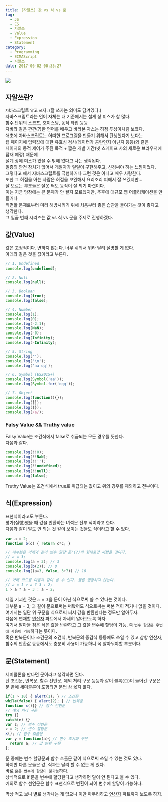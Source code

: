 ```yaml
---
title: (자알쓰) 값 vs 식 vs 문
tag:
  - JS
  - ES
  - 자알쓰
  - Value
  - Expression
  - Statement
category:
  - Programming
  - ECMAScript
  - 자알쓰
date: 2017-06-02 00:35:27
---
```


![](thumb.png)  

## 자알쓰란?
`자`바스크립트 `알`고 `쓰`자. (잘 쓰자는 의미도 담겨있다.)  
자바스크립트라는 언어 자체는 내 기준에서는 설계 상 미스가 참 많다.  
함수 단위의 스코프, 호이스팅, 동적 타입 등등  
자바와 같은 깐깐(?)한 언어를 배우고 바라본 자스는 허점 투성이처럼 보였다.  
애초에 자바스크립트는 어떠한 프로그램을 만들기 위해서 탄생했다기 보다는  
웹 페이지에 입력값에 대한 유효성 검사(데이터가 공란인지 아닌지 등등)와 같은  
페이지의 동적 제어가 주된 목적 + 짧은 개발 기간(넷 스케이프 사의 새로운 브라우저에 탑재 예정) 때문에  
설계 상에 미스가 있을 수 밖에 없다고 나는 생각된다.  
일종의 안전 장치가 없어서 개발자가 일일이 구현해주고, 신경써야 하는 느낌이었다.  
그렇다고 해서 자바스크립트를 극혐하거나 그런 것은 아니고 매우 사랑한다.  
또한 그 허점을 아는 사람은 허점을 보완해서 요리조리 피해서 잘 쓰겠지만...  
잘 모르는 부분들은 잘못 써도 동작이 잘 되기 마련이다.  
이는 지금 당장에는 큰 문제가 안 될지 모르겠지만, 추후에 대규모 웹 어플리케이션을 만들거나  
직면할 문제로부터 미리 해방시키기 위해 처음부터 좋은 습관을 들여가는 것이 좋다고 생각한다.  
그 일곱 번째 시리즈는 값 vs 식 vs 문을 주제로 진행하겠다.  

## 값(Value)
값은 고정적이다. 변하지 않는다. 너무 쉬워서 뭐라 달리 설명할 게 없다.  
아래와 같은 것을 값이라고 부른다.  
```javascript
// 1. Undefined
console.log(undefined);

// 2. Null
console.log(null);

// 3. Boolean
console.log(true);
console.log(false);

// 4. Number
console.log(1);
console.log(0);
console.log(-2.1);
console.log(NaN);
console.log(-0);
console.log(Infinity);
console.log(-Infinity);

// 5. String
console.log('');
console.log('\n');
console.log('aa qq');

// 6. Symbol (ES2015+)
console.log(Symbol('aa'));
console.log(Symbol.for('qqq'));

// 7. Object
console.log(function(){});
console.log([]);
console.log({});
console.log(/a/);
```

### Falsy Value && Truthy value
Falsy Value는 조건식에서 false로 취급되는 모든 경우를 뜻한다.  
다음과 같다.  
```javascript
console.log(!!0);
console.log(!!NaN);
console.log(!!'');
console.log(!!undefined);
console.log(!!null);
console.log(false);
```
Truthy Value는 조건식에서 true로 취급되는 값이고 위의 경우를 제외하고 전부이다.

## 식(Expression)
표현식이라고도 부른다.  
평가(실행)했을 때 값을 반환하는 녀석은 전부 식이라고 한다.  
다음과 같이 말도 안 되는 것 같이 보이는 것들도 식이라고 할 수 있다.  
```javascript
var a = 2;
function b(c) { return c*c; }

// 대부분은 아래와 같이 변수 할당'문'(?)의 형태로만 써봤을 것이다.
// a = 3;
console.log(a = 3); // 3
console.log(b(2)); // 8
console.log((a=3, false, 3+7)) // 10

// 아래 코드를 다음과 같이 쓸 수 있다. 물론 권장하지 않는다.
// a = 1 > a ? 3 : 2;
1 > a ? a = 3 : a = 2;
```

제일 기괴한 것은 `a = 3`을 문이 아닌 식으로써 쓸 수 있다는 것이다.  
대부분 a = 3; 과 같이 문으로써는 써봤어도 식으로써는 써본 적이 적거나 없을 것이다.  
여기서는 일단 위 구문을 식으로써 써서 값을 반환한다는 정도만 알아두자.  
다음에 연재할 [연산자](/2017/06/02/js-008-operator/) 파트에서 자세히 알아보도록 하자.  
여기서 알아둘 점은 식은 값을 반환하고 그 값을 변수에 할당이 가능, 즉 `변수 할당문 우변에 사용이 가능`하다는 뜻이다.  
혹은 반복문이나 조건문의 조건식, 반복문의 증감식 등등에도 쓰일 수 있고 삼항 연산자,  
함수의 반환값 등등에서도 충분히 사용이 가능하니 꼭 알아둬야할 부분이다.  

## 문(Statement)
세미콜론을 만나면 문이라고 생각하면 된다.  
단 조건문, 반복문, 함수 선언문, 예외 처리 구문 등등과 같이 블록(`{}`)이 들어간 구문은  
문 끝에 세미콜론이 포함되면 문법 상 옳지 않다.
```javascript
if(1 > 10) { alert(1); } // 조건문
while(false) { alert(2); } // 반복문
function x(){} // 함수 선언문
// 예외 처리 구문
try {}
catch(e) {}
var z; // 변수 선언문
z = 2; // 변수 할당문
x(); // 함수 호출문
var y = function(a){ // 변수 초기화 구문
  return a; // 값 반환 구문
};
```
문 중에는 변수 할당문과 함수 호출문 같이 식으로써 쓰일 수 있는 것도 있다.  
하지만 다른 문들은 값, 식과는 달리 할 수 없는 게 있다.  
바로 `문은 변수에 할당이 불가능`하다.  
상식적으로 if 문을 변수에 할당한다고 생각하면 말이 안 된다고 볼 수 있다.  
예외로 함수 선언문은 함수 표현식으로 변환이 되어 변수에 할당이 가능하다.

막상 적고 보니 별로 생각나는 게 없으니 이만 마무리하고 [연산자](/2017/06/02/js-008-operator/) 파트까지 보도록 하자.